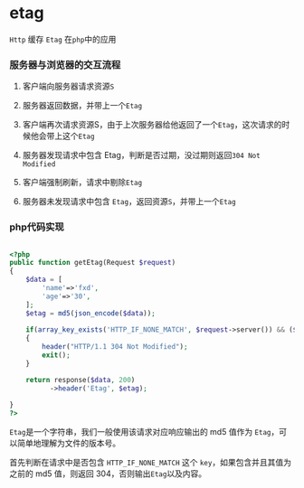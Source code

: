 # etag
`Http` 缓存 `Etag` 在`php`中的应用

### 服务器与浏览器的交互流程

1. 客户端向服务器请求资源`S`

2. 服务器返回数据，并带上一个`Etag`

3. 客户端再次请求资源S，由于上次服务器给他返回了一个`Etag`，这次请求的时候他会带上这个`Etag`

4. 服务器发现请求中包含 Etag，判断是否过期，没过期则返回`304 Not Modified`

5. 客户端强制刷新，请求中剔除`Etag`

6. 服务器未发现请求中包含 `Etag`，返回资源`S`，并带上一个`Etag`

### php代码实现

```php

<?php
public function getEtag(Request $request)
{
    $data = [
        'name'=>'fxd',
        'age'=>'30',
    ];
    $etag = md5(json_encode($data));
    
    if(array_key_exists('HTTP_IF_NONE_MATCH', $request->server()) && ($request->server('HTTP_IF_NONE_MATCH') == $etag))
    {
        header("HTTP/1.1 304 Not Modified");
        exit();
    }

    return response($data, 200)
          ->header('Etag', $etag);
    
}
?>

```
`Etag`是一个字符串，我们一般使用该请求对应响应输出的 md5 值作为 `Etag`，可以简单地理解为文件的版本号。

首先判断在请求中是否包含 `HTTP_IF_NONE_MATCH` 这个 `key`，如果包含并且其值为之前的 md5 值，则返回 304，否则输出`Etag`以及内容。
